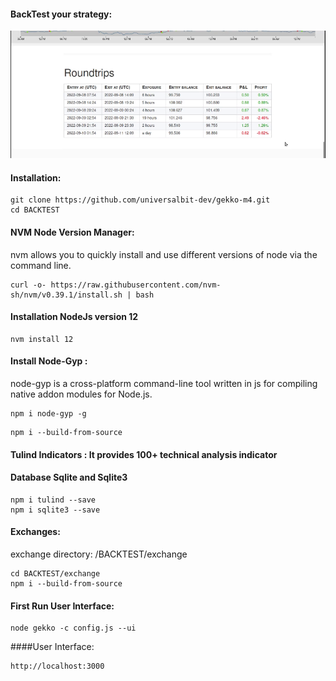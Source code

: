 #### BackTest your strategy: 

[![RoundTrips](https://github.com/universalbit-dev/gekko-m4/blob/master/BACKTEST/roundtrips.png)](https://youtu.be/KrTNFcDxp7A "backtest")

#### Installation:

```
git clone https://github.com/universalbit-dev/gekko-m4.git
cd BACKTEST
```

#### NVM Node Version Manager:
nvm allows you to quickly install and use different versions of node via the command line.

```
curl -o- https://raw.githubusercontent.com/nvm-sh/nvm/v0.39.1/install.sh | bash
```

#### Installation NodeJs version 12
```
nvm install 12
```

#### Install Node-Gyp :
node-gyp is a cross-platform command-line tool written in js for compiling native addon modules for Node.js.

```
npm i node-gyp -g
```

```
npm i --build-from-source
```

#### Tulind Indicators : It provides 100+ technical analysis indicator

#### Database Sqlite and Sqlite3

```
npm i tulind --save
npm i sqlite3 --save
```


#### Exchanges:
exchange directory: /BACKTEST/exchange

```
cd BACKTEST/exchange
npm i --build-from-source
```


#### First Run User Interface:
```
node gekko -c config.js --ui
```

####User Interface:
```
http://localhost:3000
```


